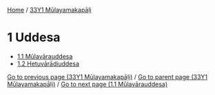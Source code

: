 
[Home](/) / [33Y1 Mūlayamakapāḷi](../33Y1.md)

# 1 Uddesa

* [1.1 Mūlavārauddesa](1/1.1.md)
* [1.2 Hetuvārādiuddesa](1/1.2.md)

[Go to previous page (33Y1 Mūlayamakapāḷi)](0.md) / [Go to parent page (33Y1 Mūlayamakapāḷi)](0.md) / [Go to next page (1.1 Mūlavārauddesa)](1/1.1.md)


